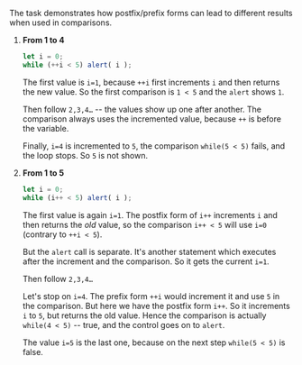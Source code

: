 The task demonstrates how postfix/prefix forms can lead to different results when used in comparisons.

1. **From 1 to 4**

    ```js run
    let i = 0;
    while (++i < 5) alert( i );
    ```

    The first value is `i=1`, because `++i` first increments `i` and then returns the new value. So the first comparison is `1 < 5` and the `alert` shows `1`.

    Then follow `2,3,4…` -- the values show up one after another. The comparison always uses the incremented value, because `++` is before the variable.

    Finally, `i=4` is incremented to `5`, the comparison `while(5 < 5)` fails, and the loop stops. So `5` is not shown.
2. **From 1 to 5**

    ```js run
    let i = 0;
    while (i++ < 5) alert( i );
    ```

    The first value is again `i=1`. The postfix form of `i++` increments `i` and then returns the *old* value, so the comparison `i++ < 5` will use `i=0` (contrary to `++i < 5`).

    But the `alert` call is separate. It's another statement which executes after the increment and the comparison. So it gets the current `i=1`.

    Then follow `2,3,4…`

    Let's stop on `i=4`. The prefix form `++i` would increment it and use `5` in the comparison. But here we have the postfix form `i++`. So it increments `i` to `5`, but returns the old value. Hence the comparison is actually `while(4 < 5)` -- true, and the control goes on to `alert`.

    The value `i=5` is the last one, because on the next step `while(5 < 5)` is false.
